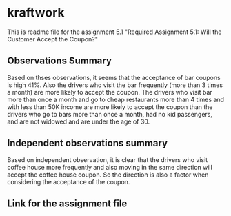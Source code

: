# kraftwork
This is readme file for the assignment 5.1 "Required Assignment 5.1: Will the Customer Accept the Coupon?"
## Observations Summary
Based on thses observations, it seems that the acceptance of bar coupons is high 41%. Also the drivers who visit the bar frequently (more than 3 times a month) are more likely to accept the coupon. The drivers who visit bar more than once a month and go to cheap restaurants more than 4 times and with less than 50K income are more likely to accept the coupon than the drivers who go to bars more than once a month, had no kid passengers, and are not widowed and are under the age of 30.

## Independent observations summary 

Based on independent observation, it is clear that the drivers who visit coffee house more frequently and also moving in the same direction will accept the coffee house coupon. So the direction is also a factor when considering the acceptance of the coupon. 

## Link for the assignment file

